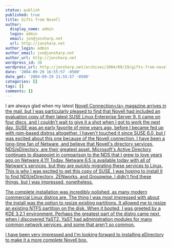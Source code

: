 ```yaml
---
status: publish
published: true
title: Gifts from Novell
author:
  display_name: admin
  login: admin
  email: jon@jonsharp.net
  url: http://jonsharp.net
author_login: admin
author_email: jon@jonsharp.net
author_url: http://jonsharp.net
wordpress_id: 36
wordpress_url: http://jonsharp.net/archives/2004/09/29/gifts-from-novell/
date: '2004-09-29 16:55:57 -0500'
date_gmt: '2004-09-29 21:55:57 -0500'
categories: []
tags: []
comments: []
---
```

<p>I am always glad when my latest <a href="http:&#47;&#47;www.novell.com&#47;connectionmagazine&#47;">Novell Connection<&#47;a> magazine arrives in the mail, but I was particularly pleased to find that Novell had included an evaluation copy of their latest SUSE Linux Enterprise Server 9.  It came on four discs, and I couldn't wait to give it a shot when I got to work the next day.  SUSE was an early favorite of mine years ago, before I became fed up with rpm-based distros altogether.  I haven't touched it since SUSE 6.0, but I was excited about this one because of the Novell connection.  I have been a long-time fan of Netware, and believe that Novell's directory services, NDS&#47;eDirectory, are their greatest asset.  Microsoft's Active Directory continues to disappoint in comparison to the NDS that I grew to love years ago on Netware 4.11!  Today, Netware 6.5 is available today with all of Netware's services, but they are quickly migrating these services to Linux.  This is why I was excited to get this copy of SUSE.  I was hoping to install it to find NDS&#47;eDirectory, ZENworks, and Groupwise.  I didn't find these things, but I was impressed, nonetheless.</p>
<p>The complete installation was incredibly polished, as many modern commercial Linux distros are.  The thing I was most impressed with about the install was the option to resize existing partitions.  It allowed me to resize an existing NTFS partition on the disk.  When it booted, I was greeted by a KDE 3.2.1 environment.  Perhaps the greatest part of the distro came next, when I discovered YaST2.  YaST had administration modules for many common network services, and some that aren't so common.</p>
<p>I have been very impressed and I'm looking forward to installing eDirectory to make it a more complete Novell box.</p>
